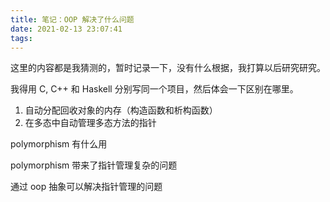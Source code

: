 ```yaml
---
title: 笔记：OOP 解决了什么问题
date: 2021-02-13 23:07:41
tags:
---
```


这里的内容都是我猜测的，暂时记录一下，没有什么根据，我打算以后研究研究。



我得用 C, C++ 和 Haskell 分别写同一个项目，然后体会一下区别在哪里。



1. 自动分配回收对象的内存（构造函数和析构函数）
2. 在多态中自动管理多态方法的指针



polymorphism 有什么用



polymorphism 带来了指针管理复杂的问题



通过 oop 抽象可以解决指针管理的问题